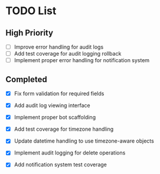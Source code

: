 # TODO List
## High Priority
- [ ] Improve error handling for audit logs
- [ ] Add test coverage for audit logging rollback
- [ ] Implement proper error handling for notification system

## Completed
- [x] Fix form validation for required fields
- [x] Add audit log viewing interface
- [x] Implement proper bot scaffolding
- [x] Add test coverage for timezone handling
- [x] Update datetime handling to use timezone-aware objects
- [x] Implement audit logging for delete operations
- [x] Add notification system test coverage

